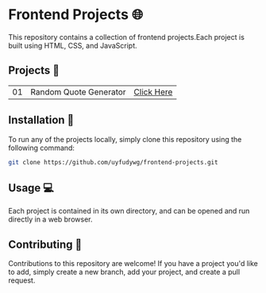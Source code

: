 # Frontend Projects 🌐
This repository contains a collection of frontend projects.Each project is built using HTML, CSS, and JavaScript.

## Projects 📂

<table>
    <tr>
        <td>01</td>
        <td>Random Quote Generator</td>
        <td><a href="./project-4_random_quote_generator">Click Here</a></td>
    </tr>
</table>

## Installation 🚀

To run any of the projects locally, simply clone this repository using the following command:

```bash
git clone https://github.com/uyfudywg/frontend-projects.git
```

## Usage 💻

Each project is contained in its own directory, and can be opened and run directly in a web browser.

## Contributing 🤝

Contributions to this repository are welcome! If you have a project you'd like to add, simply create a new branch, add your project, and create a pull request.
